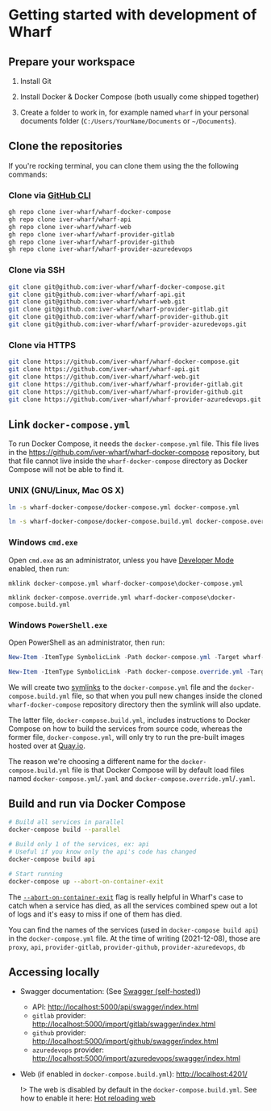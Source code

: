 # Getting started with development of Wharf

## Prepare your workspace

1. Install Git

2. Install Docker & Docker Compose (both usually come shipped together)

3. Create a folder to work in, for example named `wharf` in your personal
   documents folder (`C:/Users/YourName/Documents` or `~/Documents`).

## Clone the repositories

If you're rocking terminal, you can clone them using the the following commands:

<!-- tabs:start -->

### **Clone via [GitHub CLI](https://github.com/cli/cli)**

```bash
gh repo clone iver-wharf/wharf-docker-compose
gh repo clone iver-wharf/wharf-api
gh repo clone iver-wharf/wharf-web
gh repo clone iver-wharf/wharf-provider-gitlab
gh repo clone iver-wharf/wharf-provider-github
gh repo clone iver-wharf/wharf-provider-azuredevops
```

### **Clone via SSH**

```bash
git clone git@github.com:iver-wharf/wharf-docker-compose.git
git clone git@github.com:iver-wharf/wharf-api.git
git clone git@github.com:iver-wharf/wharf-web.git
git clone git@github.com:iver-wharf/wharf-provider-gitlab.git
git clone git@github.com:iver-wharf/wharf-provider-github.git
git clone git@github.com:iver-wharf/wharf-provider-azuredevops.git
```

### **Clone via HTTPS**

```bash
git clone https://github.com/iver-wharf/wharf-docker-compose.git
git clone https://github.com/iver-wharf/wharf-api.git
git clone https://github.com/iver-wharf/wharf-web.git
git clone https://github.com/iver-wharf/wharf-provider-gitlab.git
git clone https://github.com/iver-wharf/wharf-provider-github.git
git clone https://github.com/iver-wharf/wharf-provider-azuredevops.git
```

<!-- tabs:end -->

## Link `docker-compose.yml`

To run Docker Compose, it needs the `docker-compose.yml` file. This file lives
in the <https://github.com/iver-wharf/wharf-docker-compose> repository, but
that file cannot live inside the `wharf-docker-compose` directory as
Docker Compose will not be able to find it.

<!-- tabs:start -->

### **UNIX (GNU/Linux, Mac OS X)**

```bash
ln -s wharf-docker-compose/docker-compose.yml docker-compose.yml

ln -s wharf-docker-compose/docker-compose.build.yml docker-compose.override.yml
```

### **Windows `cmd.exe`**

Open `cmd.exe` as an administrator, unless you have [Developer Mode](https://msdn.microsoft.com/en-us/windows/uwp/get-started/enable-your-device-for-development)
enabled, then run:

```batch
mklink docker-compose.yml wharf-docker-compose\docker-compose.yml

mklink docker-compose.override.yml wharf-docker-compose\docker-compose.build.yml
```

### **Windows `PowerShell.exe`**

Open PowerShell as an administrator, then run:

```powershell
New-Item -ItemType SymbolicLink -Path docker-compose.yml -Target wharf-docker-compose\docker-compose.yml

New-Item -ItemType SymbolicLink -Path docker-compose.override.yml -Target wharf-docker-compose\docker-compose.build.yml
```

<!-- tabs:end -->

We will create two [symlinks](https://en.wikipedia.org/wiki/Symbolic_link) to
the `docker-compose.yml` file and the `docker-compose.build.yml` file, so that
when you pull new changes inside the cloned `wharf-docker-compose` repository
directory then the symlink will also update.

The latter file, `docker-compose.build.yml`, includes instructions to
Docker Compose on how to build the services from source code, whereas the
former file, `docker-compose.yml`, will only try to run the pre-built images
hosted over at [Quay.io](https://quay.io/organization/iver-wharf).

The reason we're choosing a different name for the `docker-compose.build.yml`
file is that Docker Compose will by default load files named
`docker-compose.yml`/`.yaml` and `docker-compose.override.yml`/`.yaml`.

## Build and run via Docker Compose

```bash
# Build all services in parallel
docker-compose build --parallel

# Build only 1 of the services, ex: api
# Useful if you know only the api's code has changed
docker-compose build api

# Start running
docker-compose up --abort-on-container-exit
```

The [`--abort-on-container-exit`](https://docs.docker.com/compose/reference/up/)
flag is really helpful in Wharf's case to catch when a service has died, as all
the services combined spew out a lot of logs and it's easy to miss if one of
them has died.

You can find the names of the services (used in `docker-compose build api`)
in the `docker-compose.yml` file. At the time of writing (2021-12-08), those are
`proxy`, `api`, `provider-gitlab`, `provider-github`, `provider-azuredevops`,
`db`

## Accessing locally

- Swagger documentation: (See [Swagger (self-hosted)](../reference/swagger-self-hosted.md))

  - API: <http://localhost:5000/api/swagger/index.html>
  - `gitlab` provider: <http://localhost:5000/import/gitlab/swagger/index.html>
  - `github` provider: <http://localhost:5000/import/github/swagger/index.html>
  - `azuredevops` provider: <http://localhost:5000/import/azuredevops/swagger/index.html>

- Web (if enabled in `docker-compose.build.yml`): <http://localhost:4201/>

  !> The web is disabled by default in the `docker-compose.build.yml`. See how
  to enable it here: [Hot reloading web](development/hot-reloading-web.md)
